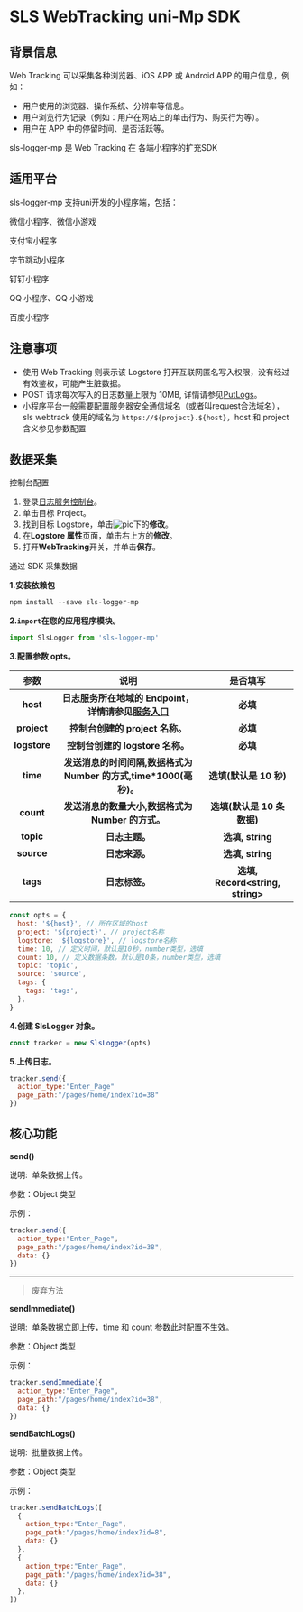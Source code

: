 <!--
 * @Author: Sandy
 * @Date: 2022-08-16 10:54:40
 * @LastEditTime: 2022-08-16 13:22:18
 * @Description: 
-->
# SLS WebTracking uni-Mp SDK

## 背景信息

Web Tracking 可以采集各种浏览器、iOS APP 或 Android APP 的用户信息，例如：

- 用户使用的浏览器、操作系统、分辨率等信息。
- 用户浏览行为记录（例如：用户在网站上的单击行为、购买行为等）。
- 用户在 APP 中的停留时间、是否活跃等。

sls-logger-mp 是 Web Tracking 在 各端小程序的扩充SDK

## 适用平台

sls-logger-mp 支持uni开发的小程序端，包括：

微信小程序、微信小游戏

支付宝小程序

字节跳动小程序

钉钉小程序

QQ 小程序、QQ 小游戏

百度小程序

## 注意事项

- 使用 Web Tracking 则表示该 Logstore 打开互联网匿名写入权限，没有经过有效鉴权，可能产生脏数据。
- POST 请求每次写入的日志数量上限为 10MB, 详情请参见[PutLogs](https://help.aliyun.com/document_detail/29026.html)。
- 小程序平台一般需要配置服务器安全通信域名（或者叫request合法域名），sls webtrack 使用的域名为 `https://${project}.${host}`，host 和 project 含义参见参数配置

## 数据采集

控制台配置

1. 登录[日志服务控制台](https://sls.console.aliyun.com/)。
2. 单击目标 Project。
3. 找到目标 Logstore，单击![pic](https://static-aliyun-doc.oss-cn-hangzhou.aliyuncs.com/assets/img/zh-CN/5642298851/p65765.png)下的**修改**。
4. 在**Logstore 属性**页面，单击右上方的**修改**。
5. 打开**WebTracking**开关，并单击**保存**。

通过  SDK 采集数据

**1.安装依赖包**

```javascript
npm install --save sls-logger-mp
```

**2.`import`在您的应用程序模块。**

```javascript
import SlsLogger from 'sls-logger-mp'
```

**3.配置参数 opts。**

|   **参数**   |                                                              **说明**                                                               |           **是否填写**           |
| :----------: | :---------------------------------------------------------------------------------------------------------------------------------: | :------------------------------: |
|   **host**   | **日志服务所在地域的 Endpoint，详情请参见**[**服务入口**](https://help.aliyun.com/document_detail/29008.html#reference-wgx-pwq-zdb) |             **必填**             |
| **project**  |                                                   **控制台创建的 project 名称。**                                                   |             **必填**             |
| **logstore** |                                                  **控制台创建的 logstore 名称。**                                                   |             **必填**             |
|   **time**   |                                 **发送消息的时间间隔,数据格式为 Number 的方式,time\*1000(毫秒)。**                                  |      **选填(默认是 10 秒)**      |
|  **count**   |                                          **发送消息的数量大小,数据格式为 Number 的方式。**                                          |    **选填(默认是 10 条数据)**    |
|  **topic**   |                                                           **日志主题。**                                                            |         **选填, string**         |
|  **source**  |                                                           **日志来源。**                                                            |         **选填, string**         |
|   **tags**   |                                                           **日志标签。**                                                            | **选填, Record<string, string>** |

```javascript
const opts = {
  host: '${host}', // 所在区域的host
  project: '${project}', // project名称
  logstore: '${logstore}', // logstore名称
  time: 10, // 定义时间，默认是10秒，number类型，选填
  count: 10, // 定义数据条数，默认是10条，number类型，选填
  topic: 'topic',
  source: 'source',
  tags: {
    tags: 'tags',
  },
}
```

**4.创建 SlsLogger 对象。**

```javascript
const tracker = new SlsLogger(opts)
```

**5.上传日志。**

```javascript
tracker.send({
  action_type:"Enter_Page"
  page_path:"/pages/home/index?id=38"
})
```

## 核心功能

**send()**

说明:  单条数据上传。

参数：Object 类型

示例：

```javascript
tracker.send({
  action_type:"Enter_Page",
  page_path:"/pages/home/index?id=38",
  data: {} 
})
```

-------   
> 废弃方法    

**sendImmediate()**

说明:  单条数据立即上传，time 和 count 参数此时配置不生效。

参数：Object 类型

示例：

```javascript
tracker.sendImmediate({
  action_type:"Enter_Page",
  page_path:"/pages/home/index?id=38",
  data: {} 
})
```

**sendBatchLogs()**

说明:  批量数据上传。

参数：Object 类型

示例：

```javascript
tracker.sendBatchLogs([
  {
    action_type:"Enter_Page",
    page_path:"/pages/home/index?id=8",
    data: {} 
  },
  {
    action_type:"Enter_Page",
    page_path:"/pages/home/index?id=38",
    data: {} 
  },
])
```
